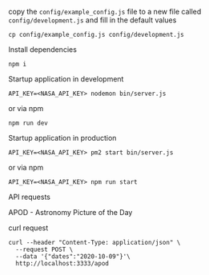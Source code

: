copy the `config/example_config.js` file to a new file called `config/development.js` and fill in the default values

```
cp config/example_config.js config/development.js
```

Install dependencies

```
npm i
```
Startup application in development

```
API_KEY=<NASA_API_KEY> nodemon bin/server.js
```
or via npm

```
npm run dev
```

Startup application in production

```
API_KEY=<NASA_API_KEY> pm2 start bin/server.js
```

or via npm

```
API_KEY=<NASA_API_KEY> npm run start
```

API requests

APOD - Astronomy Picture of the Day

curl request

```
curl --header "Content-Type: application/json" \
  --request POST \
  --data '{"dates":"2020-10-09"}'\
  http://localhost:3333/apod
```
